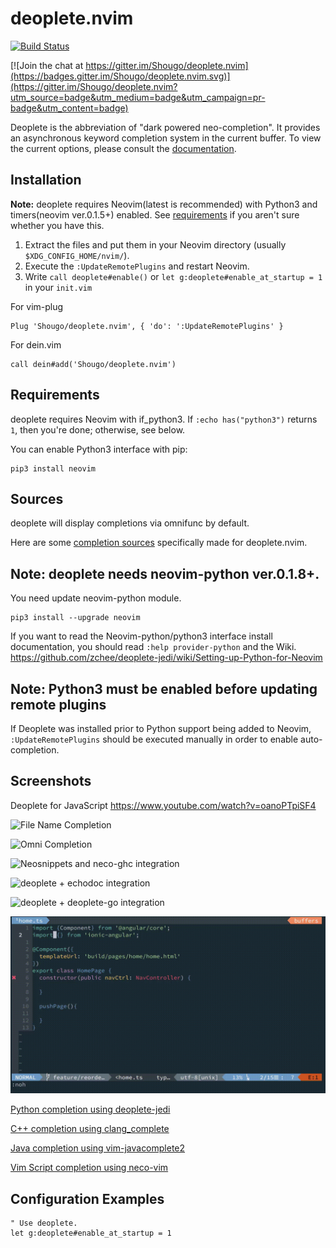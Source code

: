 deoplete.nvim
=============

[![Build Status](https://travis-ci.org/Shougo/deoplete.nvim.svg?branch=master)](https://travis-ci.org/Shougo/deoplete.nvim)

[![Join the chat at https://gitter.im/Shougo/deoplete.nvim](https://badges.gitter.im/Shougo/deoplete.nvim.svg)](https://gitter.im/Shougo/deoplete.nvim?utm_source=badge&utm_medium=badge&utm_campaign=pr-badge&utm_content=badge)

Deoplete is the abbreviation of "dark powered neo-completion".  It
provides an asynchronous keyword completion system in the
current buffer.
To view the current options, please consult the
[documentation](https://github.com/Shougo/deoplete.nvim/blob/master/doc%2Fdeoplete.txt).

## Installation

**Note:** deoplete requires Neovim(latest is recommended) with Python3 and
timers(neovim ver.0.1.5+) enabled.  See [requirements](#requirements) if you
aren't sure whether you have this.

1. Extract the files and put them in your Neovim directory
   (usually `$XDG_CONFIG_HOME/nvim/`).
2. Execute the `:UpdateRemotePlugins` and restart Neovim.
3. Write `call deoplete#enable()` or `let g:deoplete#enable_at_startup = 1` in
   your `init.vim`


For vim-plug

```viml
Plug 'Shougo/deoplete.nvim', { 'do': ':UpdateRemotePlugins' }
```

For dein.vim

```viml
call dein#add('Shougo/deoplete.nvim')
```


## Requirements

deoplete requires Neovim with if\_python3.
If `:echo has("python3")` returns `1`, then you're done; otherwise, see below.

You can enable Python3 interface with pip:

    pip3 install neovim

## Sources

deoplete will display completions via omnifunc by default.

Here are some [completion sources](https://github.com/Shougo/deoplete.nvim/wiki/Completion-Sources) specifically made for deoplete.nvim.


## Note: deoplete needs neovim-python ver.0.1.8+.
You need update neovim-python module.

    pip3 install --upgrade neovim

If you want to read the Neovim-python/python3 interface install documentation,
you should read `:help provider-python` and the Wiki.
https://github.com/zchee/deoplete-jedi/wiki/Setting-up-Python-for-Neovim

## Note: Python3 must be enabled before updating remote plugins
If Deoplete was installed prior to Python support being added to Neovim,
`:UpdateRemotePlugins` should be executed manually in order to enable
auto-completion.

## Screenshots

Deoplete for JavaScript
https://www.youtube.com/watch?v=oanoPTpiSF4

![File Name Completion](https://cloud.githubusercontent.com/assets/7141867/11717027/a99cac54-9f73-11e5-91ce-bce9274692e4.png)

![Omni Completion](https://cloud.githubusercontent.com/assets/7141867/11717030/ae809a28-9f73-11e5-8c12-79fe9c460401.png)

![Neosnippets and neco-ghc integration](https://cloud.githubusercontent.com/assets/7141867/11717032/b4159c0e-9f73-11e5-91ee-404e6390366a.png)

![deoplete + echodoc integration](https://github.com/archSeer/nvim-elixir/blob/master/autocomplete.gif)

![deoplete + deoplete-go integration](https://camo.githubusercontent.com/cfdefba43971bd44d466ead357bb296e38d7f88c/68747470733a2f2f6d656469612e67697068792e636f6d2f6d656469612f6c344b6930316d30314939424f485745302f67697068792e676966)

![deoplete + deoplete-typescript integration](https://github.com/mhartington/deoplete-typescript/blob/master/deoplete-tss.gif)

[Python completion using deoplete-jedi](https://cloud.githubusercontent.com/assets/3712731/17458493/8e10d1c0-5c44-11e6-8bd9-964f45365962.gif)

[C++ completion using clang_complete](https://cloud.githubusercontent.com/assets/3712731/17458501/cf88f89e-5c44-11e6-89a4-b4646aaa8021.gif)

[Java completion using vim-javacomplete2](https://cloud.githubusercontent.com/assets/3712731/17458504/f075e76a-5c44-11e6-97d5-c5525f61c4a9.gif)

[Vim Script completion using neco-vim](https://cloud.githubusercontent.com/assets/3712731/17461000/660e15be-5caf-11e6-8c02-eb9f9c169f3c.gif)

## Configuration Examples

```vim
" Use deoplete.
let g:deoplete#enable_at_startup = 1
```

